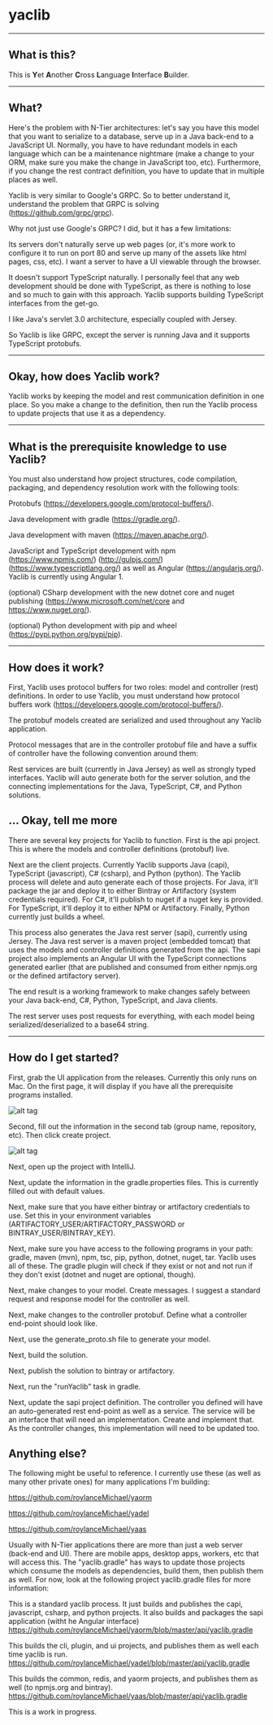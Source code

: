 # yaclib

***


## What is this?

This is **Y**et **A**nother **C**ross **L**anguage **I**nterface **B**uilder.


***

## What? 


Here's the problem with N-Tier architectures: let's say you have this model that you want to serialize to a database, serve up in a Java back-end to a JavaScript UI. Normally, you have to have redundant models in each language which can be a maintenance nightmare (make a change to your ORM, make sure you make the change in JavaScript too, etc). Furthermore, if you change the rest contract definition, you have to update that in multiple places as well.

Yaclib is very similar to Google's GRPC. So to better understand it, understand the problem that GRPC is solving (https://github.com/grpc/grpc). 

Why not just use Google's GRPC? I did, but it has a few limitations: 


Its servers don't naturally serve up web pages (or, it's more work to configure it to run on port 80 and serve up many of the assets like html pages, css, etc). I want a server to have a UI viewable through the browser.


It doesn't support TypeScript naturally. I personally feel that any web development should be done with TypeScript, as there is nothing to lose and so much to gain with this approach. Yaclib supports building TypeScript interfaces from the get-go.

I like Java's servlet 3.0 architecture, especially coupled with Jersey. 

So Yaclib is like GRPC, except the server is running Java and it supports TypeScript protobufs.

***

## Okay, how does Yaclib work?

Yaclib works by keeping the model and rest communication definition in one place. So you make a change to the definition, then run the Yaclib process to update projects that use it as a dependency.

***

## What is the prerequisite knowledge to use Yaclib?


You must also understand how project structures, code compilation, packaging, and dependency resolution work with the following tools:

Protobufs (https://developers.google.com/protocol-buffers/).

Java development with gradle (https://gradle.org/).

Java development with maven (https://maven.apache.org/).

JavaScript and TypeScript development with npm (https://www.npmjs.com/) (http://gulpjs.com/) (https://www.typescriptlang.org/) as well as Angular (https://angularjs.org/). Yaclib is currently using Angular 1.

(optional) CSharp development with the new dotnet core and nuget publishing (https://www.microsoft.com/net/core and https://www.nuget.org/).

(optional) Python development with pip and wheel (https://pypi.python.org/pypi/pip).

***

## How does it work?


First, Yaclib uses protocol buffers for two roles: model and controller (rest) definitions. In order to use Yaclib, you must understand how protocol buffers work (https://developers.google.com/protocol-buffers/).

The protobuf models created are serialized and used throughout any Yaclib application. 

Protocol messages that are in the controller protobuf file and have a suffix of controller have the following convention around them:

Rest services are built (currently in Java Jersey) as well as strongly typed interfaces. Yaclib will auto generate both for the server solution, and the connecting implementations for the Java, TypeScript, C#, and Python solutions.

## ... Okay, tell me more

There are several key projects for Yaclib to function. First is the api project. This is where the models and controller definitions (protobuf) live. 

Next are the client projects. Currently Yaclib supports Java (capi), TypeScript (javascript), C# (csharp), and Python (python). The Yaclib process will delete and auto generate each of those projects. For Java, it'll package the jar and deploy it to either Bintray or Artifactory (system credentials required). For C#, it'll publish to nuget if a nuget key is provided. For TypeScript, it'll deploy it to either NPM or Artifactory. Finally, Python currently just builds a wheel. 

This process also generates the Java rest server (sapi), currently using Jersey. The Java rest server is a maven project (embedded tomcat) that uses the models and controller definitions generated from the api. The sapi project also implements an Angular UI with the TypeScript connections generated earlier (that are published and consumed from either npmjs.org or the defined artifactory server).

The end result is a working framework to make changes safely between your Java back-end, C#, Python, TypeScript, and Java clients. 

The rest server uses post requests for everything, with each model being serialized/deserialized to a base64 string.

***

## How do I get started?

First, grab the UI application from the releases. Currently this only runs on Mac. On the first page, it will display if you have all the prerequisite programs installed.

![alt tag](https://raw.githubusercontent.com/roylanceMichael/yaclib/master/settings.png)

Second, fill out the information in the second tab (group name, repository, etc). Then click create project.

![alt tag](https://raw.githubusercontent.com/roylanceMichael/yaclib/master/start_project.png)

Next, open up the project with IntelliJ. 

Next, update the information in the gradle.properties files. This is currently filled out with default values. 

Next, make sure that you have either bintray or artifactory credentials to use. Set this in your environment variables (ARTIFACTORY_USER/ARTIFACTORY_PASSWORD or BINTRAY_USER/BINTRAY_KEY). 

Next, make sure you have access to the following programs in your path: gradle, maven (mvn), npm, tsc, pip, python, dotnet, nuget, tar. Yaclib uses all of these. The gradle plugin will check if they exist or not and not run if they don't exist (dotnet and nuget are optional, though).

Next, make changes to your model. Create messages. I suggest a standard request and response model for the controller as well.

Next, make changes to the controller protobuf. Define what a controller end-point should look like. 

Next, use the generate_proto.sh file to generate your model.

Next, build the solution.

Next, publish the solution to bintray or artifactory.

Next, run the "runYaclib" task in gradle. 

Next, update the sapi project definition. The controller you defined will have an auto-generated rest end-point as well as a service. The service will be an interface that will need an implementation. Create and implement that. As the controller changes, this implementation will need to be updated too.

## Anything else?
The following might be useful to reference. I currently use these (as well as many other private ones) for many applications I'm building:

https://github.com/roylanceMichael/yaorm

https://github.com/roylanceMichael/yadel

https://github.com/roylanceMichael/yaas

Usually with N-Tier applications there are more than just a web server (back-end and UI). There are mobile apps, desktop apps, workers, etc that will access this. The "yaclib.gradle" has ways to update those projects which consume the models as dependencies, build them, then publish them as well. For now, look at the following project yaclib.gradle files for more information:

This is a standard yaclib process. It just builds and publishes the capi, javascript, csharp, and python projects. It also builds and packages the sapi application (witht he Angular interface)
https://github.com/roylanceMichael/yaorm/blob/master/api/yaclib.gradle

This builds the cli, plugin, and ui projects, and publishes them as well each time yaclib is run.
https://github.com/roylanceMichael/yadel/blob/master/api/yaclib.gradle

This builds the common, redis, and yaorm projects, and publishes them as well (to npmjs.org and bintray).
https://github.com/roylanceMichael/yaas/blob/master/api/yaclib.gradle




This is a work in progress.


